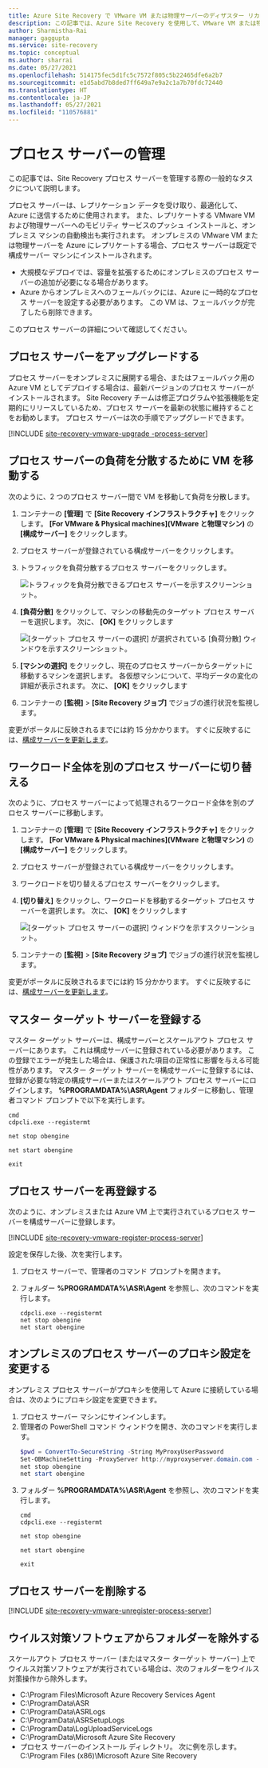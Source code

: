 ```yaml
---
title: Azure Site Recovery で VMware VM または物理サーバーのディザスター リカバリー用のプロセス サーバーを管理する
description: この記事では、Azure Site Recovery を使用して、VMware VM または物理サーバーのディザスター リカバリー用のプロセス サーバーを管理する方法について説明します。
author: Sharmistha-Rai
manager: gaggupta
ms.service: site-recovery
ms.topic: conceptual
ms.author: sharrai
ms.date: 05/27/2021
ms.openlocfilehash: 514175fec5d1fc5c7572f805c5b22465dfe6a2b7
ms.sourcegitcommit: e1d5abd7b8ded7ff649a7e9a2c1a7b70fdc72440
ms.translationtype: HT
ms.contentlocale: ja-JP
ms.lasthandoff: 05/27/2021
ms.locfileid: "110576881"
---
```

# <a name="manage-process-servers"></a>プロセス サーバーの管理

この記事では、Site Recovery プロセス サーバーを管理する際の一般的なタスクについて説明します。

プロセス サーバーは、レプリケーション データを受け取り、最適化して、Azure に送信するために使用されます。 また、レプリケートする VMware VM および物理サーバーへのモビリティ サービスのプッシュ インストールと、オンプレミス マシンの自動検出も実行されます。 オンプレミスの VMware VM または物理サーバーを Azure にレプリケートする場合、プロセス サーバーは既定で構成サーバー マシンにインストールされます。 

- 大規模なデプロイでは、容量を拡張するためにオンプレミスのプロセス サーバーの追加が必要になる場合があります。
- Azure からオンプレミスへのフェールバックには、Azure に一時的なプロセス サーバーを設定する必要があります。 この VM は、フェールバックが完了したら削除できます。 

このプロセス サーバーの詳細について確認してください。


## <a name="upgrade-a-process-server"></a>プロセス サーバーをアップグレードする

プロセス サーバーをオンプレミスに展開する場合、またはフェールバック用の Azure VM としてデプロイする場合は、最新バージョンのプロセス サーバーがインストールされます。 Site Recovery チームは修正プログラムや拡張機能を定期的にリリースしているため、プロセス サーバーを最新の状態に維持することをお勧めします。 プロセス サーバーは次の手順でアップグレードできます。

[!INCLUDE [site-recovery-vmware-upgrade -process-server](../../includes/site-recovery-vmware-upgrade-process-server-internal.md)]


## <a name="move-vms-to-balance-the-process-server-load"></a>プロセス サーバーの負荷を分散するために VM を移動する

次のように、2 つのプロセス サーバー間で VM を移動して負荷を分散します。

1. コンテナーの **[管理]** で **[Site Recovery インフラストラクチャ]** をクリックします。 **[For VMware & Physical machines]\(VMware と物理マシン\)** の **[構成サーバー]** をクリックします。
2. プロセス サーバーが登録されている構成サーバーをクリックします。
3. トラフィックを負荷分散するプロセス サーバーをクリックします。

    ![トラフィックを負荷分散できるプロセス サーバーを示すスクリーンショット。](media/vmware-azure-manage-process-server/LoadBalance.png)

4. **[負荷分散]** をクリックして、マシンの移動先のターゲット プロセス サーバーを選択します。 次に、 **[OK]** をクリックします

    ![[ターゲット プロセス サーバーの選択] が選択されている [負荷分散] ウィンドウを示すスクリーンショット。](media/vmware-azure-manage-process-server/LoadPS.PNG)

2. **[マシンの選択]** をクリックし、現在のプロセス サーバーからターゲットに移動するマシンを選択します。 各仮想マシンについて、平均データの変化の詳細が表示されます。 次に、 **[OK]** をクリックします 
3. コンテナーの **[監視]**  >  **[Site Recovery ジョブ]** でジョブの進行状況を監視します。

変更がポータルに反映されるまでには約 15 分かかります。 すぐに反映するには、[構成サーバーを更新します](vmware-azure-manage-configuration-server.md#refresh-configuration-server)。

## <a name="switch-an-entire-workload-to-another-process-server"></a>ワークロード全体を別のプロセス サーバーに切り替える

次のように、プロセス サーバーによって処理されるワークロード全体を別のプロセス サーバーに移動します。

1. コンテナーの **[管理]** で **[Site Recovery インフラストラクチャ]** をクリックします。 **[For VMware & Physical machines]\(VMware と物理マシン\)** の **[構成サーバー]** をクリックします。
2. プロセス サーバーが登録されている構成サーバーをクリックします。
3. ワークロードを切り替えるプロセス サーバーをクリックします。
4. **[切り替え]** をクリックし、ワークロードを移動するターゲット プロセス サーバーを選択します。 次に、 **[OK]** をクリックします

    ![[ターゲット プロセス サーバーの選択] ウィンドウを示すスクリーンショット。](media/vmware-azure-manage-process-server/Switch.PNG)

5. コンテナーの **[監視]**  >  **[Site Recovery ジョブ]** でジョブの進行状況を監視します。

変更がポータルに反映されるまでには約 15 分かかります。 すぐに反映するには、[構成サーバーを更新します](vmware-azure-manage-configuration-server.md#refresh-configuration-server)。

## <a name="register-a-master-target-server"></a>マスター ターゲット サーバーを登録する

マスター ターゲット サーバーは、構成サーバーとスケールアウト プロセス サーバーにあります。 これは構成サーバーに登録されている必要があります。 この登録でエラーが発生した場合は、保護された項目の正常性に影響を与える可能性があります。 マスター ターゲット サーバーを構成サーバーに登録するには、登録が必要な特定の構成サーバーまたはスケールアウト プロセス サーバーにログインします。 **%PROGRAMDATA%\ASR\Agent** フォルダーに移動し、管理者コマンド プロンプトで以下を実行します。

   ```
   cmd
   cdpcli.exe --registermt

   net stop obengine

   net start obengine

   exit
   ```

## <a name="reregister-a-process-server"></a>プロセス サーバーを再登録する

次のように、オンプレミスまたは Azure VM 上で実行されているプロセス サーバーを構成サーバーに登録します。

[!INCLUDE [site-recovery-vmware-register-process-server](../../includes/site-recovery-vmware-register-process-server.md)]

設定を保存した後、次を実行します。

1. プロセス サーバーで、管理者のコマンド プロンプトを開きます。
2. フォルダー **%PROGRAMDATA%\ASR\Agent** を参照し、次のコマンドを実行します。

    ```
    cdpcli.exe --registermt
    net stop obengine
    net start obengine
    ```

## <a name="modify-proxy-settings-for-an-on-premises-process-server"></a>オンプレミスのプロセス サーバーのプロキシ設定を変更する

オンプレミス プロセス サーバーがプロキシを使用して Azure に接続している場合は、次のようにプロキシ設定を変更できます。

1. プロセス サーバー マシンにサインインします。 
2. 管理者の PowerShell コマンド ウィンドウを開き、次のコマンドを実行します。
   ```powershell
   $pwd = ConvertTo-SecureString -String MyProxyUserPassword
   Set-OBMachineSetting -ProxyServer http://myproxyserver.domain.com -ProxyPort PortNumber –ProxyUserName domain\username -ProxyPassword $pwd
   net stop obengine
   net start obengine
   ```
2. フォルダー **%PROGRAMDATA%\ASR\Agent** を参照し、次のコマンドを実行します。
   ```
   cmd
   cdpcli.exe --registermt

   net stop obengine

   net start obengine

   exit
   ```

## <a name="remove-a-process-server"></a>プロセス サーバーを削除する

[!INCLUDE [site-recovery-vmware-unregister-process-server](../../includes/site-recovery-vmware-unregister-process-server.md)]

## <a name="exclude-folders-from-anti-virus-software"></a>ウイルス対策ソフトウェアからフォルダーを除外する

スケールアウト プロセス サーバー (またはマスター ターゲット サーバー) 上でウイルス対策ソフトウェアが実行されている場合は、次のフォルダーをウイルス対策操作から除外します。


- C:\Program Files\Microsoft Azure Recovery Services Agent
- C:\ProgramData\ASR
- C:\ProgramData\ASRLogs
- C:\ProgramData\ASRSetupLogs
- C:\ProgramData\LogUploadServiceLogs
- C:\ProgramData\Microsoft Azure Site Recovery
- プロセス サーバーのインストール ディレクトリ。 次に例を示します。C:\Program Files (x86)\Microsoft Azure Site Recovery
